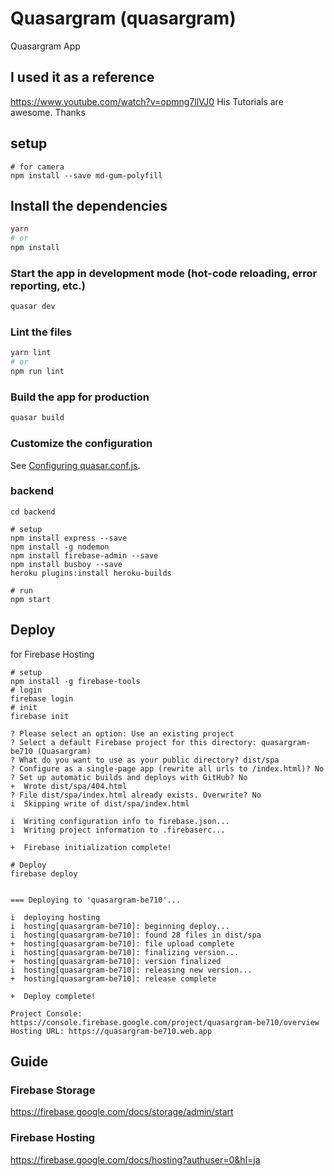 # Quasargram (quasargram)
Quasargram App

## I used it as a reference
https://www.youtube.com/watch?v=opmng7llVJ0
His Tutorials are awesome. Thanks

## setup
```
# for camera
npm install --save md-gum-polyfill
```


## Install the dependencies
```bash
yarn
# or
npm install
```

### Start the app in development mode (hot-code reloading, error reporting, etc.)
```bash
quasar dev
```


### Lint the files
```bash
yarn lint
# or
npm run lint
```

### Build the app for production
```bash
quasar build
```

### Customize the configuration
See [Configuring quasar.conf.js](https://v1.quasar.dev/quasar-cli/quasar-conf-js).



### backend

``` shell
cd backend

# setup
npm install express --save
npm install -g nodemon
npm install firebase-admin --save
npm install busboy --save
heroku plugins:install heroku-builds

# run
npm start
```


## Deploy
for Firebase Hosting
```
# setup
npm install -g firebase-tools
# login
firebase login
# init
firebase init

? Please select an option: Use an existing project
? Select a default Firebase project for this directory: quasargram-be710 (Quasargram)
? What do you want to use as your public directory? dist/spa
? Configure as a single-page app (rewrite all urls to /index.html)? No
? Set up automatic builds and deploys with GitHub? No
+  Wrote dist/spa/404.html
? File dist/spa/index.html already exists. Overwrite? No
i  Skipping write of dist/spa/index.html

i  Writing configuration info to firebase.json...
i  Writing project information to .firebaserc...

+  Firebase initialization complete!

# Deploy
firebase deploy


=== Deploying to 'quasargram-be710'...

i  deploying hosting
i  hosting[quasargram-be710]: beginning deploy...
i  hosting[quasargram-be710]: found 28 files in dist/spa
+  hosting[quasargram-be710]: file upload complete
i  hosting[quasargram-be710]: finalizing version...
+  hosting[quasargram-be710]: version finalized
i  hosting[quasargram-be710]: releasing new version...
+  hosting[quasargram-be710]: release complete

+  Deploy complete!

Project Console: https://console.firebase.google.com/project/quasargram-be710/overview
Hosting URL: https://quasargram-be710.web.app

```


## Guide
### Firebase Storage
https://firebase.google.com/docs/storage/admin/start


### Firebase Hosting
https://firebase.google.com/docs/hosting?authuser=0&hl=ja
